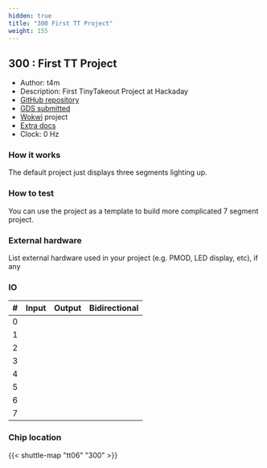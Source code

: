 ```yaml
---
hidden: true
title: "300 First TT Project"
weight: 155
---
```


## 300 : First TT Project

* Author: t4m
* Description: First TinyTakeout Project at Hackaday
* [GitHub repository](https://github.com/thornoff/tiny_tapeout_hackaday)
* [GDS submitted](https://github.com/thornoff/tiny_tapeout_hackaday/actions/runs/8755392472)
* [Wokwi](https://wokwi.com/projects/395054823569451009) project
* [Extra docs]()
* Clock: 0 Hz

<!---

This file is used to generate your project datasheet. Please fill in the information below and delete any unused
sections.

You can also include images in this folder and reference them in the markdown. Each image must be less than
512 kb in size, and the combined size of all images must be less than 1 MB.
-->


### How it works

The default project just displays three segments lighting up.

### How to test

You can use the project as a template to build more complicated 7 segment project.

### External hardware

List external hardware used in your project (e.g. PMOD, LED display, etc), if any


### IO

| #             | Input    | Output   | Bidirectional   |
| ------------- | -------- | -------- | --------------- |
| 0 |   |   |         |
| 1 |   |   |         |
| 2 |   |   |         |
| 3 |   |   |         |
| 4 |   |   |         |
| 5 |   |   |         |
| 6 |   |   |         |
| 7 |   |   |         |


### Chip location

{{< shuttle-map "tt06" "300" >}}
